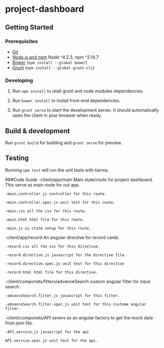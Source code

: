 # project-dashboard


## Getting Started

### Prerequisites

- [Git](https://git-scm.com/)
- [Node.js and npm](nodejs.org) Node ^4.2.3, npm ^2.14.7
- [Bower](bower.io) (`npm install --global bower`)
- [Grunt](http://gruntjs.com/) (`npm install --global grunt-cli`)

### Developing

1. Run `npm install` to istall grunt and node modules dependencies.

2. Run `bower install` to install front-end dependencies.

3. Run `grunt serve` to start the development server. It should automatically open the client in your browser when ready.

## Build & development

Run `grunt build` for building and `grunt serve` for preview.

## Testing

Running `npm test` will run the unit tests with karma.


###Code Guide
-client/app/main Main state/route for project dashboard. This serve as main route for out app.

 	-main.controller.js controller for this route.

 	-main.controller.spec.js unit test for this route.

 	-main.css all the css for this route.

 	-main.html html file for this route.

 	-main.js ui-state setup for this route.

-client/app/record An angular directive for record cards.

	-record.css all the css for this directive.

	-record.directive.js javascript for the directive file.

	-record.directive.spec.js unit test for this directive

	-record.html html file for this directive.


-client/componets/filters/advanceSearch custom angular filter for input search.

	-advanceSearch.filter.js javascript for this filter.

	-advanceSearch.filter.spec.js unit test for this custome angular filter.


-client/componets/API severs as an angular factory to get the mock data from json file.

	-API.service.js javascript for the api
	
	API.service.spec.js unit test for the api.
	

